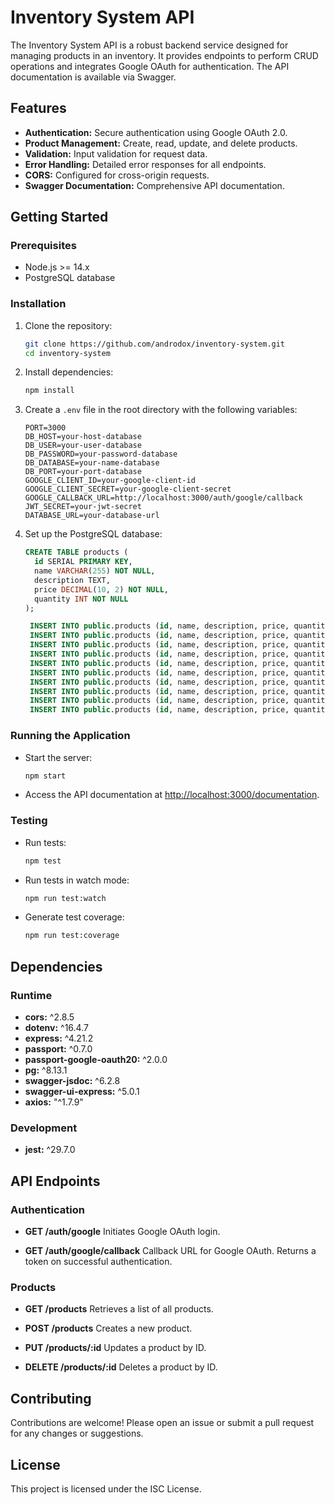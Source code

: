 # Inventory System API

The Inventory System API is a robust backend service designed for managing products in an inventory. It provides endpoints to perform CRUD operations and integrates Google OAuth for authentication. The API documentation is available via Swagger.

## Features

- **Authentication:** Secure authentication using Google OAuth 2.0.
- **Product Management:** Create, read, update, and delete products.
- **Validation:** Input validation for request data.
- **Error Handling:** Detailed error responses for all endpoints.
- **CORS:** Configured for cross-origin requests.
- **Swagger Documentation:** Comprehensive API documentation.

## Getting Started

### Prerequisites

- Node.js >= 14.x
- PostgreSQL database

### Installation

1. Clone the repository:
   ```bash
   git clone https://github.com/androdox/inventory-system.git
   cd inventory-system
   ```

2. Install dependencies:
   ```bash
   npm install
   ```

3. Create a `.env` file in the root directory with the following variables:
   ```env
   PORT=3000 
   DB_HOST=your-host-database 
   DB_USER=your-user-database 
   DB_PASSWORD=your-password-database 
   DB_DATABASE=your-name-database 
   DB_PORT=your-port-database
   GOOGLE_CLIENT_ID=your-google-client-id
   GOOGLE_CLIENT_SECRET=your-google-client-secret
   GOOGLE_CALLBACK_URL=http://localhost:3000/auth/google/callback
   JWT_SECRET=your-jwt-secret
   DATABASE_URL=your-database-url
   ```

4. Set up the PostgreSQL database:
   ```sql
   CREATE TABLE products (
     id SERIAL PRIMARY KEY,
     name VARCHAR(255) NOT NULL,
     description TEXT,
     price DECIMAL(10, 2) NOT NULL,
     quantity INT NOT NULL
   );
   
    INSERT INTO public.products (id, name, description, price, quantity) VALUES (2, 'Smartphone', 'Samsung Galaxy S23', 799.98, 19);
    INSERT INTO public.products (id, name, description, price, quantity) VALUES (1, 'Laptop', 'Laptop Dell con 16GB de RAM', 1200.98, 10);
    INSERT INTO public.products (id, name, description, price, quantity) VALUES (3, 'Smartwatch', 'Apple Watch Series 8', 399.99, 25);
    INSERT INTO public.products (id, name, description, price, quantity) VALUES (4, 'Headphones', 'Sony WH-1000XM5', 349.99, 30);
    INSERT INTO public.products (id, name, description, price, quantity) VALUES (5, 'Tablet', 'iPad Air 2023', 599.99, 15);
    INSERT INTO public.products (id, name, description, price, quantity) VALUES (6, 'Wireless Earbuds', 'Samsung Galaxy Buds Pro', 199.99, 50);
    INSERT INTO public.products (id, name, description, price, quantity) VALUES (7, 'Monitor', 'LG UltraWide 34"', 499.99, 12);
    INSERT INTO public.products (id, name, description, price, quantity) VALUES (8, 'Keyboard', 'Logitech G915 TKL', 179.99, 40);
    INSERT INTO public.products (id, name, description, price, quantity) VALUES (9, 'Mouse', 'Razer DeathAdder V2', 69.99, 60);
    INSERT INTO public.products (id, name, description, price, quantity) VALUES (10, 'External Hard Drive', 'Seagate 2TB', 89.99, 22);
   ```

### Running the Application

- Start the server:
  ```bash
  npm start
  ```
- Access the API documentation at [http://localhost:3000/documentation](http://localhost:3000/documentation).

### Testing

- Run tests:
  ```bash
  npm test
  ```

- Run tests in watch mode:
  ```bash
  npm run test:watch
  ```

- Generate test coverage:
  ```bash
  npm run test:coverage
  ```

## Dependencies

### Runtime

- **cors:** ^2.8.5
- **dotenv:** ^16.4.7
- **express:** ^4.21.2
- **passport:** ^0.7.0
- **passport-google-oauth20:** ^2.0.0
- **pg:** ^8.13.1
- **swagger-jsdoc:** ^6.2.8
- **swagger-ui-express:** ^5.0.1
- **axios:** "^1.7.9"

### Development

- **jest:** ^29.7.0

## API Endpoints

### Authentication

- **GET /auth/google**
  Initiates Google OAuth login.

- **GET /auth/google/callback**
  Callback URL for Google OAuth. Returns a token on successful authentication.

### Products

- **GET /products**
  Retrieves a list of all products.

- **POST /products**
  Creates a new product.

- **PUT /products/:id**
  Updates a product by ID.

- **DELETE /products/:id**
  Deletes a product by ID.

## Contributing

Contributions are welcome! Please open an issue or submit a pull request for any changes or suggestions.

## License

This project is licensed under the ISC License.

